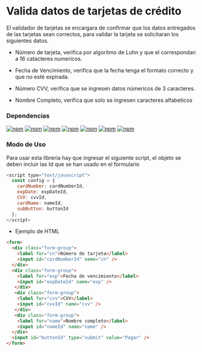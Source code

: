 # Valida datos de tarjetas de crédito

El validador de tarjetas se encargara de confirmar que los datos entregados
de las tarjetas sean correctos, para validar la tarjeta se solicitaran los siguientes datos.

+ Número de tarjeta, verifica por algoritmo de Luhn y que el correspondan a 16 catacteres numericos.

+ Fecha de Vencimiento, verifica que la fecha tenga el formato correcto y que no esté expirada.

+ Número CVV, verifica que se ingresen datos númericos de 3 caracteres.

+ Nombre Completo, verifica que solo se ingresen caracteres alfabeticos

### Dependencias

[![npm](https://img.shields.io/npm/v/npm.svg)]()
[![npm](https://img.shields.io/badge/Javascript-ES6-brightgreen.svg)]()
[![npm](https://img.shields.io/badge/mocha--jsdom-1.1-brightgreen.svg)]()
[![npm](https://img.shields.io/badge/mocha-5.5.1-brightgreen.svg)]()
[![npm](https://img.shields.io/badge/chai-4.1.2-brightgreen.svg)]()
[![npm](https://img.shields.io/badge/browserify-15.2.0-brightgreen.svg)]()
[![npm](https://img.shields.io/badge/jsdom-11.6.1-brightgreen.svg)]()

### Modo de Uso

Para usar esta libreria hay que ingresar el siguiente script, el objeto se deben incluir las Id que se han usado en el formulario


``` js 
<script type="text/javascript">
  const config = {
    cardNumber: cardNumberId,
    expDate: expDateId,
    CVV: cvvId,
    cardName: nameId,
    subButton: buttonId
  };
</script>
```

+ Ejemplo de HTML 

``` html
<form>
  <div class="form-group">
    <label for="cn">Número de tarjeta</label>
    <input id="cardNumberId" name="cn" />
  </div>
  <div class="form-group">
    <label for="exp">Fecha de vencimiento</label>
    <input id="expDateId" name="exp" />
   </div>
   <div class="form-group">
    <label for="cvv">CVV</label>
    <input id="cvvId" name="cvv" />
   </div>
   <div class="form-group">
    <label for="name">Nombre completo</label>
    <input id="nameId" name="name" />
  </div>
  <input id="buttonId" type="submit" value="Pagar" />
</form>
```


